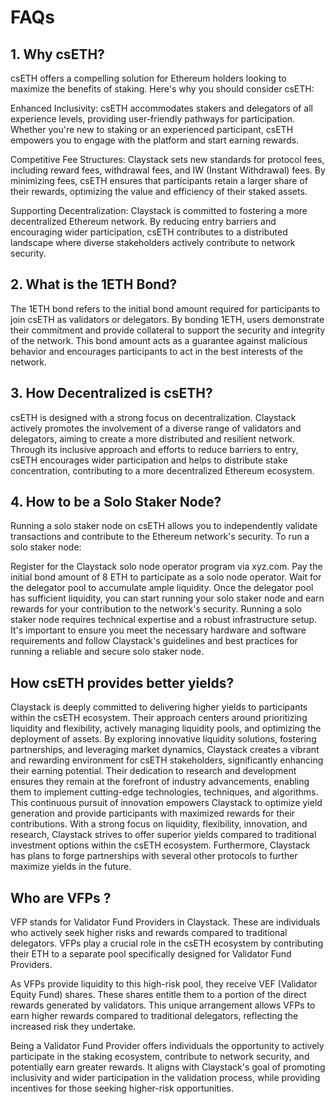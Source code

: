 # FAQs

## 1. Why csETH?
csETH offers a compelling solution for Ethereum holders looking to maximize the benefits of staking. Here's why you should consider csETH:

Enhanced Inclusivity: csETH accommodates stakers and delegators of all experience levels, providing user-friendly pathways for participation. Whether you're new to staking or an experienced participant, csETH empowers you to engage with the platform and start earning rewards.

Competitive Fee Structures: Claystack sets new standards for protocol fees, including reward fees, withdrawal fees, and IW (Instant Withdrawal) fees. By minimizing fees, csETH ensures that participants retain a larger share of their rewards, optimizing the value and efficiency of their staked assets.

Supporting Decentralization: Claystack is committed to fostering a more decentralized Ethereum network. By reducing entry barriers and encouraging wider participation, csETH contributes to a distributed landscape where diverse stakeholders actively contribute to network security.

## 2. What is the 1ETH Bond?
The 1ETH bond refers to the initial bond amount required for participants to join csETH as validators or delegators. By bonding 1ETH, users demonstrate their commitment and provide collateral to support the security and integrity of the network. This bond amount acts as a guarantee against malicious behavior and encourages participants to act in the best interests of the network.

## 3. How Decentralized is csETH?
csETH is designed with a strong focus on decentralization. Claystack actively promotes the involvement of a diverse range of validators and delegators, aiming to create a more distributed and resilient network. Through its inclusive approach and efforts to reduce barriers to entry, csETH encourages wider participation and helps to distribute stake concentration, contributing to a more decentralized Ethereum ecosystem.

## 4. How to be a Solo Staker Node?
Running a solo staker node on csETH allows you to independently validate transactions and contribute to the Ethereum network's security. To run a solo staker node:

Register for the Claystack solo node operator program via xyz.com.
Pay the initial bond amount of 8 ETH to participate as a solo node operator.
Wait for the delegator pool to accumulate ample liquidity.
Once the delegator pool has sufficient liquidity, you can start running your solo staker node and earn rewards for your contribution to the network's security.
Running a solo staker node requires technical expertise and a robust infrastructure setup. It's important to ensure you meet the necessary hardware and software requirements and follow Claystack's guidelines and best practices for running a reliable and secure solo staker node.

## How csETH provides better yields?
Claystack is deeply committed to delivering higher yields to participants within the csETH ecosystem. Their approach centers around prioritizing liquidity and flexibility, actively managing liquidity pools, and optimizing the deployment of assets. By exploring innovative liquidity solutions, fostering partnerships, and leveraging market dynamics, Claystack creates a vibrant and rewarding environment for csETH stakeholders, significantly enhancing their earning potential. Their dedication to research and development ensures they remain at the forefront of industry advancements, enabling them to implement cutting-edge technologies, techniques, and algorithms. This continuous pursuit of innovation empowers Claystack to optimize yield generation and provide participants with maximized rewards for their contributions. With a strong focus on liquidity, flexibility, innovation, and research, Claystack strives to offer superior yields compared to traditional investment options within the csETH ecosystem. Furthermore, Claystack has plans to forge partnerships with several other protocols to further maximize yields in the future.


## Who are VFPs ?
VFP stands for Validator Fund Providers in Claystack. These are individuals who actively seek higher risks and rewards compared to traditional delegators. VFPs play a crucial role in the csETH ecosystem by contributing their ETH to a separate pool specifically designed for Validator Fund Providers.

As VFPs provide liquidity to this high-risk pool, they receive VEF (Validator Equity Fund) shares. These shares entitle them to a portion of the direct rewards generated by validators. This unique arrangement allows VFPs to earn higher rewards compared to traditional delegators, reflecting the increased risk they undertake.

Being a Validator Fund Provider offers individuals the opportunity to actively participate in the staking ecosystem, contribute to network security, and potentially earn greater rewards. It aligns with Claystack's goal of promoting inclusivity and wider participation in the validation process, while providing incentives for those seeking higher-risk opportunities.




[//]: # (TODO)
[//]: # (Add more FAQs)

